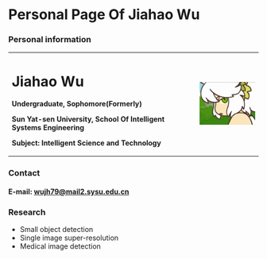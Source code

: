 # Personal Page Of Jiahao Wu

### Personal information
<table border="0">
  <tr>
    <td width="75%">
      <h1>Jiahao Wu</h1>
      <p><b>Undergraduate, Sophomore(Formerly)</b></p>
      <p><b>Sun Yat-sen University, School Of Intelligent Systems Engineering</b></p>
      <p><b>Subject: Intelligent Science and Technology</b></p>
    </td>
    <td width="25%">
      <img src="/avatar.jpg" width="100%">      
    </td>
  </tr>
</table>
  

### Contact
#### E-mail: wujh79@mail2.sysu.edu.cn
  
### Research
- Small object detection
- Single image super-resolution
- Medical image detection
